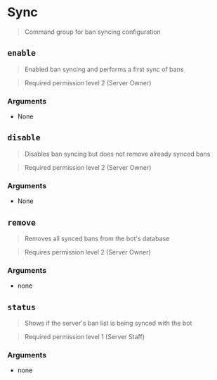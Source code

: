 # Sync
> Command group for ban syncing configuration   


## `enable`
> Enabled ban syncing and performs a first sync of bans

> Required permission level 2 (Server Owner)

### Arguments
- None


## `disable` 
> Disables ban syncing but does not remove already synced bans

> Required permission level 2 (Server Owner)

### Arguments
- None


## `remove`
> Removes all synced bans from the bot's database

> Requires permission level 2 (Server Owner)

### Arguments
- none

## `status`
> Shows if the server's ban list is being synced with the bot

> Required permission level 1 (Server Staff)

### Arguments
- none